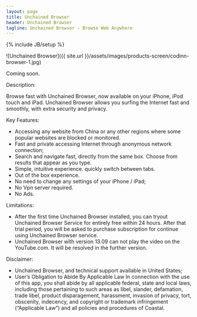 ```yaml
---
layout: page
title: Unchained Browser
header: Unchained Browser
tagline: Unchained Browser - Browse Web Anywhere
---
```

{% include JB/setup %}

![Unchained Browser]({{ site.url }}/assets/images/products-screen/codinn-browser-1.jpg)

Coming soon.

Description:

Browse fast with Unchained Browser, now available on your iPhone, iPod touch and iPad. 
Unchained Browser allows you surfing the Internet fast and smoothly, with extra security and privacy. 

Key Features: 

- Accessing any website from China or any other regions where some popular websites are blocked or monitored.
- Fast and private accessing Internet through anonymous network connection; 
- Search and navigate fast, directly from the same box. Choose from results that appear as you type. 
- Simple, intuitive experience. quickly switch between tabs. 
- Out of the box experience.
- No need to change any settings of your iPhone / iPad; 
- No Vpn server required. 
- No Ads.

Limitations: 

- After the first time Unchained Browser installed, you can tryout Unchained Browser Service for entirely free within 24 hours. After that trial period, you will be asked to purchase subscription for continue using Unchained Browser service. 
- Unchained Browser with version 13.09 can not play the video on the YouTube.com. It will be resolved in the further version. 

Disclaimer: 

- Unchained Browser, and technical support available in United States; 
- User’s Obligation to Abide By Applicable Law 
In connection with the use of this app, you shall abide by all applicable federal, state and local laws, including those pertaining to such areas as libel, slander, defamation, trade libel, product disparagement, harassment, invasion of privacy, tort, obscenity, indecency, and copyright or trademark infringement (“Applicable Law”) and all policies and procedures of Coastal.



